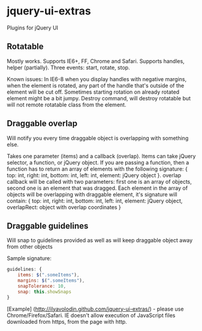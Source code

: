 jquery-ui-extras
================

Plugins for jQuery UI

## Rotatable

Mostly works. Supports IE6+, FF, Chrome and Safari. Supports handles, helper (partially). Three events: start, rotate, stop.

Known issues: In IE6-8 when you display handles with negative margins, when the element is rotated, any part of the handle that's outside of the element will be cut off. Sometimes starting rotation on already rotated element might be a bit jumpy.
Destroy command, will destroy rotatable but will not remote rotatable class from the element.

## Draggable overlap

Will notify you every time draggable object is overlapping with something else.

Takes one parameter (items) and a callback (overlap). Items can take jQuery selector, a function, or jQuery object. If you are passing a function, then a function has to return an array of elements with the following signature: { top: int, right: int, bottom: int, left: int, element: jQuery object }.
overlap callback will be called with two parameters: first one is an array of objects, second one is an element that was dragged.
Each element in the array of objects will be overlapping with draggable element, it's signature will contain: { top: int, right: int, bottom: int, left: int, element: jQuery object, overlapRect: object with overlap coordinates }

## Draggable guidelines

Will snap to guidelines provided as well as will keep draggable object away from other objects

Sample signature:
````JavaScript
guidelines: {
    items: $(".someItems"),
    margins: $(".someItems"),
    snapTolerance: 10,
    snap: this.showSnaps
}
````

[Example] (http://ilyavolodin.github.com/jquery-ui-extras/) - please use Chrome/Firefox/Safari. IE doesn't allow execution of JavaScript files downloaded from https, from the page with http.
